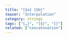 ```yaml
---
title: "{$a} {$b}"
teaser: "Interpolation"
category: strings
tags: ["{…}", "{$}", "{}"]
related: ["concatenation"]
---
```

